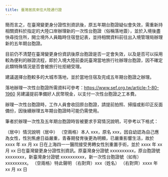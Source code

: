 ```yaml
---
title: 臺灣居民來往大陸通行證
---
```


簡而言之，在臺灣變更身分證性別資訊後，原五年期台胞證疑似會失效，需重新持相關資料於指定的大陸口岸辦理新的一次性台胞證（俗稱落地簽），並於入境後盡快尋找住所，開立境外人員臨時住宿登記表，並持相關資料前往出入境管理局辦理新的五年期台胞證。

目前仍不清楚在臺灣變更身份資訊後原台胞證是否一定會失效，以及是否可以採用較為便利的辦證流程，即於入境大陸前委託臺灣當地旅行社辦理台胞證，因不確定此類特殊情況是否會被旅行社拒絕受理。

建議選擇台胞較多的大城市落地，並於當地住宿及完成五年期台胞證之辦理。

落地辦理一次性台胞證所需資料可參考：<https://www.sef.org.tw/article-1-80-1960>
另建議提前準備好人民幣現金，以支付一次性台胞證之工本費。

辦理一次性台胞證時，工作人員會收回原台胞證，請提前拍照、掃描或影印正反面備份，因後續辦理五年期台胞證時可能仍需使用。

筆者於辦理一次性及五年期台胞證時皆被要求手寫情況說明，可參考以下格式：

（居中）情況說明（居中）
（空兩格）本人 xxx，原名 xxx，因自幼認為自己應為女性，性別焦慮日益嚴重，青春期發育後更為明顯，已嚴重影響生活，故於 xxxx 年 xx 月 xx 日在上海四一一醫院接受男轉女性別重置手術，並於 xxxx 年 xx 月 xx 日在臺灣變更身分證性別資訊。原臺灣身分證號 xxxxxxxxxx，原台胞證號 xxxxxxxx，新臺灣身分證號 xxxxxxxxxx，新一次性台胞證號（如有）xxxxxxxxx。
（空兩格）特此聲明
（右對齊）xxx（姓名）
（右對齊）xxxx 年 xx 月 xx 日
